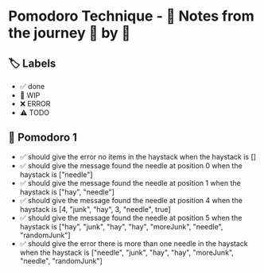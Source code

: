 # Pomodoro Technique - 📝 Notes from the journey 🍅 by 🍅

## 🏷️ Labels

- ✅ done
- 🚧 WIP
- ❌ ERROR
- ⚠ TODO

## 🍅 Pomodoro 1

- ✅ should give the error no items in the haystack when the haystack is []
- ✅ should give the message found the needle at position 0 when the haystack is ["needle"]
- ✅ should give the message found the needle at position 1 when the haystack is ["hay", "needle"]
- ✅ should give the message found the needle at position 4 when the haystack is [4, "junk", "hay", 3, "needle", true]
- ✅ should give the message found the needle at position 5 when the haystack is ["hay", "junk", "hay", "hay", "moreJunk", "needle", "randomJunk"]
- ✅ should give the error there is more than one needle in the haystack when the haystack is ["needle", "junk", "hay", "hay", "moreJunk", "needle", "randomJunk"]
